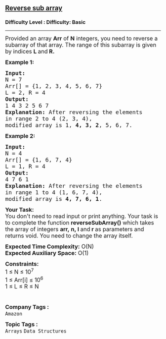 <h2><a href="https://www.geeksforgeeks.org/problems/reverse-sub-array5620/1">Reverse sub array</a></h2><h3>Difficulty Level : Difficulty: Basic</h3><hr><div class="problems_problem_content__Xm_eO"><p><span style="font-size: 18px;">Provided an array <strong>Arr</strong> of <strong>N</strong> integers, you need to reverse a subarray of that array. The range of this subarray is given by indices <strong>L </strong>and<strong> R.</strong></span></p>
<p><span style="font-size: 18px;"><strong>Example 1:</strong></span></p>
<pre><span style="font-size: 18px;"><strong>Input:
</strong>N = 7
Arr[] = {1, 2, 3, 4, 5, 6, 7}
L = 2, R = 4
<strong>Output:</strong>
1 4 3 2 5 6 7
<strong>Explanation:</strong> After reversing the elements 
in range 2 to 4 (2, 3, 4), 
modified array is 1, <strong>4, 3, 2</strong>, 5, 6, 7.</span></pre>
<p><span style="font-size: 18px;"><strong>Example 2:</strong></span></p>
<pre><span style="font-size: 18px;"><strong>Input:
</strong>N = 4
Arr[] = {1, 6, 7, 4}
L = 1, R = 4
<strong>Output:</strong>
4 7 6 1
<strong>Explanation: </strong>After reversing the elements
in range 1 to 4 (1, 6, 7, 4),
modified array is <strong>4, 7, 6, 1</strong>.
</span></pre>
<p><span style="font-size: 18px;"><strong>Your Task:&nbsp;&nbsp;</strong><br>You don't need to read input or print anything. Your task is to complete the function&nbsp;<strong>reverseSubArray()</strong>&nbsp;which takes the&nbsp;array of&nbsp;integers&nbsp;<strong>arr,</strong>&nbsp;<strong>n,</strong><strong>&nbsp;l </strong>and<strong> r&nbsp;</strong>as parameters and returns void. You need to change the array itself.</span></p>
<p><span style="font-size: 18px;"><strong>Expected Time Complexity:</strong>&nbsp;O(N)<br><strong>Expected Auxiliary Space:</strong>&nbsp;O(1)</span></p>
<p><span style="font-size: 18px;"><strong>Constraints:</strong><br>1 ≤ N ≤ 10<sup>7</sup><br>1 ≤ Arr[i] ≤ 10<sup>6</sup><br>1 ≤ L ≤ R ≤ N</span></p>
<p>&nbsp;</p></div><p><span style=font-size:18px><strong>Company Tags : </strong><br><code>Amazon</code>&nbsp;<br><p><span style=font-size:18px><strong>Topic Tags : </strong><br><code>Arrays</code>&nbsp;<code>Data Structures</code>&nbsp;
